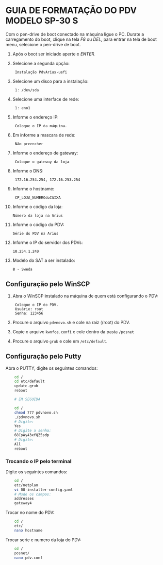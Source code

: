 # GUIA DE FORMATAÇÃO DO PDV MODELO SP-30 S

Com o pen-drive de boot conectado na máquina ligue o PC.
Durate a carregamento do boot, clique na tela *F8* ou *DEL*, para entrar na tela de boot menu, selecione o pen-drive de boot.

1. Após o boot ser iniciado aperte o *ENTER*.

2. Selecione a segunda opção:

		Instalação PdvArius-uefi

3. Selecione um disco para a instalação:
		
		1: /dev/sda

4. Selecione uma interface de rede:
	 
		1: eno1

5. Informe o endereço IP:

		Coloque o IP da máquina.

6. Em informe a mascara de rede:
	
		Não preencher

7. Informe o endereço de gateway:
	
		Coloque o gateway da loja

8. Informe o DNS:

		172.16.254.254, 172.16.253.254

9. Informe o hostname:
	
	 	CP_LOJA_NUMEROdoCAIXA

10. Informe o código da loja: 
		
		Número da loja na Arius

11. Informe o código do PDV:
	 
		Série do PDV na Arius

12. Informe o IP do servidor dos PDVs:
	
		10.254.1.240

13. Modelo do SAT a ser instalado:
	
		8 - Sweda


## Configuração pelo WinSCP

1. Abra o WinSCP instalado na máquina de quem está configurando o PDV:
		
		Coloque o IP do PDV.
		Usuário: root
		Senha: 123456

2. Procure o arquivo `pdvnovo.sh` e cole na raiz (/root) do PDV.

3. Copie o arquivo `kwnfce.confi` e cole dentro da pasta `/posnet`

4. Procure o arquivo `grub` e cole em `/etc/default`.

## Configuração pelo Putty

Abra o PUTTY, digite os seguintes comandos:
```bash
	cd /
	cd etc/default
	update-grub
	reboot

	# EM SEGUIDA

	cd /
	chmod 777 pdvnovo.sh
	./pdvnovo.sh
	# Digite: 
	Yes
	# Digite a senha: 
	68CpWy43xfQZ5sdp
	# Digite: 
	All
	reboot
```

### Trocando o IP pelo terminal

Digite os seguintes comandos:
```bash
	cd /
	etc/netplan
	vi 00-installer-config.yaml
	# Mude os campos: 
	addresses
	gateway4
```
Trocar no nome do PDV:
```bash
	cd /
	etc/
	nano hostname
```

Trocar serie e numero da loja do PDV:
```bash
	cd /
	posnet/
	nano pdv.conf
```